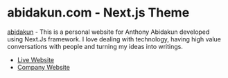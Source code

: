 # abidakun.com - Next.js Theme

[abidakun](https://abidakun.com) - This is a personal website for Anthony Abidakun developed using Next.Js framework. I love dealing with technology, having high value conversations with people and turning my ideas into writings.

- [Live Website](https://abidakun.com)
- [Company Website](https://vitalclick.co.za)